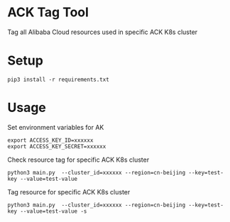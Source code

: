 # ACK Tag Tool

Tag all Alibaba Cloud resources used in specific ACK K8s cluster

# Setup

```
pip3 install -r requirements.txt
```

# Usage

Set environment variables for AK

```
export ACCESS_KEY_ID=xxxxxx
export ACCESS_KEY_SECRET=xxxxxx
```

Check resource tag for specific ACK K8s cluster

```
python3 main.py  --cluster_id=xxxxxx --region=cn-beijing --key=test-key --value=test-value
```

Tag resource for specific ACK K8s cluster

```
python3 main.py  --cluster_id=xxxxxx --region=cn-beijing --key=test-key --value=test-value -s
```